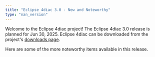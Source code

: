 ```yaml
---
title: "Eclipse 4diac 3.0 - New and Noteworthy"
type: "nan_version"
---
```



Welcome to the Eclipse 4diac project! 
The Eclipse 4diac 3.0 release is planned for Jun 30, 2025. 
Eclipse 4diac can be downloaded from the project's [downloads page](/4diac/download). 

Here are some of the more noteworthy items available in this release.
